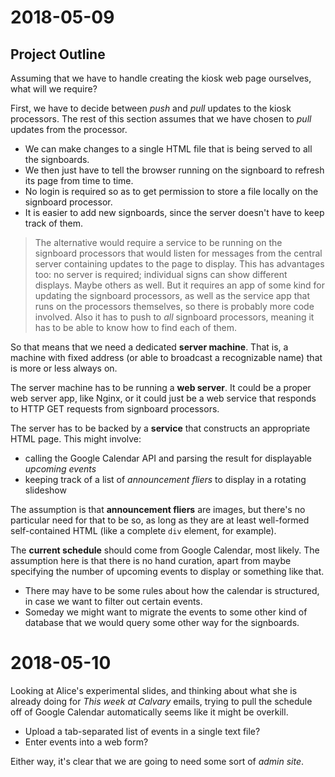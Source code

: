 # 2018-05-09

## Project Outline

Assuming that we have to handle creating the kiosk web page ourselves, what will we require?

First, we have to decide between *push* and *pull* updates to the kiosk processors. The rest of this section assumes that we have chosen to *pull* updates from the processor.

* We can make changes to a single HTML file that is being served to all the signboards.
* We then just have to tell the browser running on the signboard to refresh its page from time to time.
* No login is required so as to get permission to store a file locally on the signboard processor.
* It is easier to add new signboards, since the server doesn't have to keep track of them.

> The alternative would require a service to be running on the signboard processors that would listen for messages from the central server containing updates to the page to display. This has advantages too: no server is required; individual signs can show different displays. Maybe others as well.
But it requires an app of some kind for updating the signboard processors, as well as the service app that runs on the processors themselves, so there is probably more code involved. Also it has to push to *all* signboard processors, meaning it has to be able to know how to find each of them.

So that means that we need a dedicated **server machine**. 
That is, a machine with fixed address (or able to broadcast a recognizable name) that is more or less always on.

The server machine has to be running a **web server**. 
It could be a proper web server app, like Nginx, or it could just be a web service that responds to HTTP GET requests from signboard processors. 

The server has to be backed by a **service** that constructs an appropriate HTML page. This might involve:

* calling the Google Calendar API and parsing the result for displayable _upcoming events_
* keeping track of a list of _announcement fliers_ to display in a rotating slideshow

The assumption is that **announcement fliers** are images, but there's no particular need for that to be so, as long as they are at least well-formed self-contained HTML (like a complete `div` element, for example).

The **current schedule** should come from Google Calendar, most likely. 
The assumption here is that there is no hand curation, apart from maybe specifying the number of upcoming events to display or something like that.

* There may have to be some rules about how the calendar is structured, in case we want to filter out certain events.
* Someday we might want to migrate the events to some other kind of database that we would query some other way for the signboards.

# 2018-05-10

Looking at Alice's experimental slides, and thinking about what she is already doing for *This week at Calvary* emails, trying to pull the schedule off of Google Calendar automatically seems like it might be overkill.

* Upload a tab-separated list of events in a single text file?
* Enter events into a web form?

Either way, it's clear that we are going to need some sort of *admin site*.


